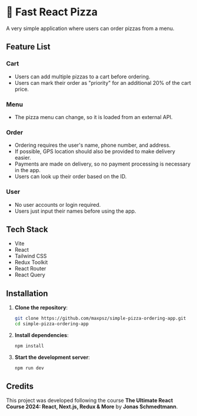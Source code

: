 # 🍕 Fast React Pizza

A very simple application where users can order pizzas from a menu.

## Feature List

### Cart

- Users can add multiple pizzas to a cart before ordering.
- Users can mark their order as "priority" for an additional 20% of the cart price.

### Menu

- The pizza menu can change, so it is loaded from an external API.

### Order

- Ordering requires the user's name, phone number, and address.
- If possible, GPS location should also be provided to make delivery easier.
- Payments are made on delivery, so no payment processing is necessary in the app.
- Users can look up their order based on the ID.

### User

- No user accounts or login required.
- Users just input their names before using the app.

## Tech Stack

- Vite
- React
- Tailwind CSS
- Redux Toolkit
- React Router
- React Query

## Installation

1. **Clone the repository**:

   ```sh
   git clone https://github.com/maxpsz/simple-pizza-ordering-app.git
   cd simple-pizza-ordering-app
   ```

2. **Install dependencies**:

   ```sh
   npm install
   ```

3. **Start the development server**:
   ```sh
   npm run dev
   ```

## Credits

This project was developed following the course **The Ultimate React Course 2024: React, Next.js, Redux & More** by **Jonas Schmedtmann**.
